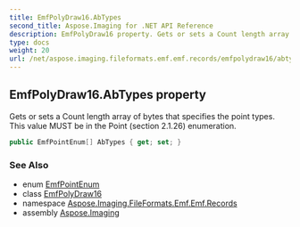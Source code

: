 ```yaml
---
title: EmfPolyDraw16.AbTypes
second_title: Aspose.Imaging for .NET API Reference
description: EmfPolyDraw16 property. Gets or sets a Count length array of bytes that specifies the point types. This value MUST be in the Point section 2.1.26 enumeration
type: docs
weight: 20
url: /net/aspose.imaging.fileformats.emf.emf.records/emfpolydraw16/abtypes/
---
```

## EmfPolyDraw16.AbTypes property

Gets or sets a Count length array of bytes that specifies the point types. This value MUST be in the Point (section 2.1.26) enumeration.

```csharp
public EmfPointEnum[] AbTypes { get; set; }
```

### See Also

* enum [EmfPointEnum](../../../aspose.imaging.fileformats.emf.emf.consts/emfpointenum/)
* class [EmfPolyDraw16](../)
* namespace [Aspose.Imaging.FileFormats.Emf.Emf.Records](../../emfpolydraw16/)
* assembly [Aspose.Imaging](../../../)


